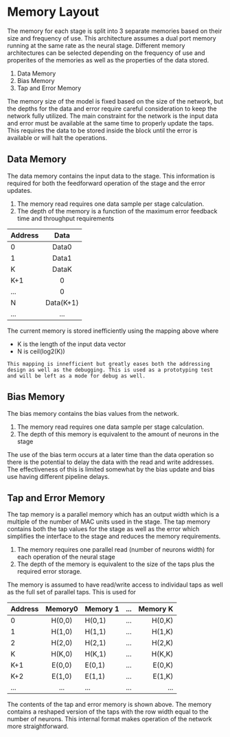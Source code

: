# Memory Layout 

The memory for each stage is split into 3 separate memories based on their size and frequency of use. This architecture assumes a dual port memory running at the same rate as the neural stage.  Different memory architectures can be selected depending on the frequency of use and properites of the memories as well as the properties of the data stored. 

1. Data Memory
1. Bias Memory
1. Tap and Error Memory

The memory size of the model is fixed based on the size of the network, but the depths for the data and error require careful consideration to keep the network fully utilized. The main constraint for the network is the input data and error must be available at the same time to properly update the taps. This requires the data to be stored inside the block until the error is available or will halt the operations. 

## Data Memory
The data memory contains the input data to the stage. This information is required for both the feedforward operation of the stage and the error updates. 

1. The memory read requires one data sample per stage calculation. 
1. The depth of the memory is a function of the maximum error feedback time and throughput requirements


| Address       | Data         |
| ------------- |:------------:| 
| 0             | Data0        |  
| 1             | Data1        |  
| K             | DataK        | 
| K+1           | 0            | 
| ...           | 0            | 
| N             | Data(K+1)    |
| ...           | ...          |


The current memory is stored inefficiently using the mapping above where 

* K is the length of the input data vector
* N is ceil(log2(K))

`This mapping is innefficient but greatly eases both the addressing design as well as the debugging. This is used as a prototyping test and will be left as a mode for debug as well. `

## Bias Memory


The bias memory contains the bias values from the network. 


1. The memory read requires one data sample per stage calculation. 
1. The depth of this memory is equivalent to the amount of neurons in the stage


The use of the bias term occurs at a later time than the data operation so there is the potential to delay the data with the read and write addresses. The effectiveness of this is limited somewhat by the bias update and bias use having different pipeline delays. 


## Tap and Error Memory
The tap memory is a parallel memory which has an output width which is a multiple of the number of MAC units used in the stage. The tap memory contains both the tap values for the stage as well as the error which simplifies the interface to the stage and reduces the memory requirements.

1. The memory requires one parallel read (number of neurons width) for each operation of the neural stage
1. The depth of the memory is equivalent to the size of the taps plus the required error storage. 

The memory is assumed to have read/write access to individaul taps as well as the full set of parallel taps. This is used for 


| Address       | Memory0      | Memory 1     | ...          | Memory K |
| ------------- |:------------:|------------- |:------------:|---------:| 
| 0             | H(0,0)       | H(0,1)       | ...          | H(0,K)   |
| 1             | H(1,0)       | H(1,1)       | ...          | H(1,K)   |
| 2             | H(2,0)       | H(2,1)       | ...          | H(2,K)   |
| K             | H(K,0)       | H(K,1)       | ...          | H(K,K)   |
| K+1           | E(0,0)       | E(0,1)       | ...          | E(0,K)   |
| K+2           | E(1,0)       | E(1,1)       | ...          | E(1,K)   |
| ...           | ...          | ...          | ...          | ...      |

The contents of the tap and error memory is shown above. The memory contains a reshaped version of the taps with the row width equal to the number of neurons. This internal format makes operation of the network more straightforward. 






